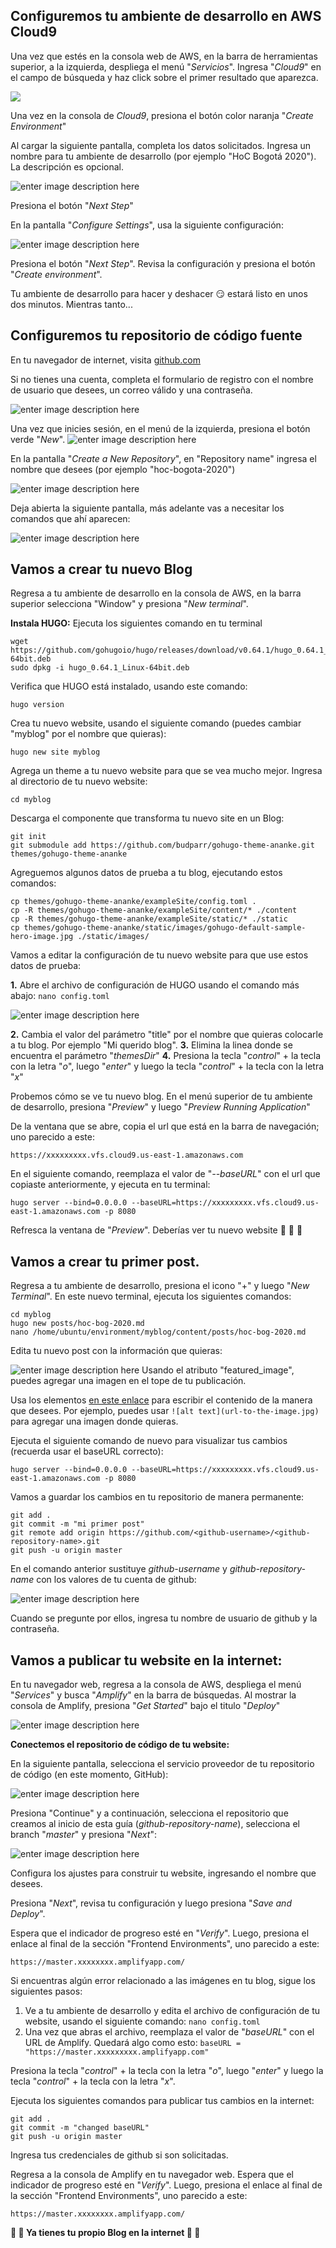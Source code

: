 ## **Configuremos tu ambiente de desarrollo en AWS Cloud9**

Una vez que estés en la consola web de AWS, en la barra de herramientas superior, a la izquierda, despliega el menú "*Servicios*". Ingresa "*Cloud9*" en el campo de búsqueda y haz click sobre el primer resultado que aparezca.

![](https://raw.githubusercontent.com/hernangarcia/how-to-hugo-aws-amplify/master/images/Screenshot%202020-02-19%2017.11.12.png)

Una vez en la consola de *Cloud9*, presiona el botón color naranja "*Create Environment*"

Al cargar la siguiente pantalla, completa los datos solicitados. Ingresa un nombre para tu ambiente de desarrollo (por ejemplo "HoC Bogotá 2020"). La descripción es opcional.

![enter image description here](https://raw.githubusercontent.com/hernangarcia/how-to-hugo-aws-amplify/master/images/Screenshot%202020-02-19%2017.24.39.png)

Presiona el botón "*Next Step*"

En la pantalla "*Configure Settings*", usa la siguiente configuración:

![enter image description here](https://raw.githubusercontent.com/hernangarcia/how-to-hugo-aws-amplify/master/images/Screenshot%202020-02-19%2017.28.22.png)

Presiona el botón "*Next Step*". Revisa la configuración y presiona el botón "*Create environment*".

Tu ambiente de desarrollo para hacer y deshacer :smirk: estará listo en unos dos minutos. Mientras tanto...

## **Configuremos tu repositorio de código fuente**

En tu navegador de internet, visita [github.com](https://github.com)

Si no tienes una cuenta, completa el formulario de registro con el nombre de usuario que desees,
un correo válido y una contraseña.

![enter image description here](https://raw.githubusercontent.com/hernangarcia/how-to-hugo-aws-amplify/master/images/Screenshot%202020-02-19%2018.29.46.png)

Una vez que inicies sesión, en el menú de la izquierda, presiona el botón verde "*New*".
![enter image description here](https://raw.githubusercontent.com/hernangarcia/how-to-hugo-aws-amplify/master/images/Screenshot%202020-02-19%2018.32.04.png)

En la pantalla "*Create a New Repository*", en "Repository name" ingresa el nombre
que desees (por ejemplo "hoc-bogota-2020")

![enter image description here](https://raw.githubusercontent.com/hernangarcia/how-to-hugo-aws-amplify/master/images/Screenshot%202020-02-19%2018.33.41.png)

Deja abierta la siguiente pantalla, más adelante vas a necesitar los comandos que ahí aparecen:

![enter image description here](https://raw.githubusercontent.com/hernangarcia/how-to-hugo-aws-amplify/master/images/Screenshot%202020-02-19%2018.36.58.png)

## **Vamos a crear tu nuevo Blog**
Regresa a tu ambiente de desarrollo en la consola de AWS, en la barra superior selecciona "Window" y presiona 
"*New terminal*".

**Instala HUGO:**
Ejecuta los siguientes comando en tu terminal

    wget https://github.com/gohugoio/hugo/releases/download/v0.64.1/hugo_0.64.1_Linux-64bit.deb
    sudo dpkg -i hugo_0.64.1_Linux-64bit.deb

Verifica que HUGO está instalado, usando este comando:

    hugo version

Crea tu nuevo website, usando el siguiente comando (puedes cambiar "myblog" por el nombre que quieras):

    hugo new site myblog

Agrega un theme a tu nuevo website para que se vea mucho mejor. Ingresa al directorio de tu nuevo website:

    cd myblog

Descarga el componente que transforma tu nuevo site en un Blog:

    git init
    git submodule add https://github.com/budparr/gohugo-theme-ananke.git themes/gohugo-theme-ananke

Agreguemos algunos datos de prueba a tu blog, ejecutando estos comandos:

    cp themes/gohugo-theme-ananke/exampleSite/config.toml .
    cp -R themes/gohugo-theme-ananke/exampleSite/content/* ./content
    cp -R themes/gohugo-theme-ananke/exampleSite/static/* ./static
    cp themes/gohugo-theme-ananke/static/images/gohugo-default-sample-hero-image.jpg ./static/images/

Vamos a editar la configuración de  tu nuevo website para que use estos datos de prueba:

 **1.** Abre el archivo de configuración de HUGO usando el comando más
    abajo: `nano config.toml`
    
![enter image description here](https://raw.githubusercontent.com/hernangarcia/how-to-hugo-aws-amplify/master/images/Screenshot%202020-02-19%2018.48.32.png)

 **2.** Cambia el valor del parámetro "title" por el nombre que quieras colocarle a tu blog. Por 
ejemplo "Mi querido blog".
 **3.** Elimina la linea donde se encuentra el parámetro "*themesDir*"
 **4.** Presiona la tecla "*control*" + la tecla con la letra "*o*", luego "*enter*" y luego la tecla "*control*" + la tecla con la letra "*x*"

Probemos cómo se ve tu nuevo blog. En el menú superior de tu ambiente de desarrollo, presiona "*Preview*" y luego "*Preview Running Application*"

De la ventana que se abre, copia el url que está en la barra de navegación; uno parecido a este:

    https://xxxxxxxxx.vfs.cloud9.us-east-1.amazonaws.com

En el siguiente comando, reemplaza el valor de "*--baseURL*" con el url que copiaste anteriormente,
y ejecuta en tu terminal:

    hugo server --bind=0.0.0.0 --baseURL=https://xxxxxxxxx.vfs.cloud9.us-east-1.amazonaws.com -p 8080

Refresca la ventana de "*Preview*". Deberías ver tu nuevo website :clap: :confetti_ball: :clap:

## **Vamos a crear tu primer post.**

Regresa a tu ambiente de desarrollo, presiona el icono "+" y luego "*New Terminal*". En este nuevo terminal, ejecuta los siguientes comandos:

    cd myblog
    hugo new posts/hoc-bog-2020.md
    nano /home/ubuntu/environment/myblog/content/posts/hoc-bog-2020.md

Edita tu nuevo post con la información que quieras:

![enter image description here](https://raw.githubusercontent.com/hernangarcia/how-to-hugo-aws-amplify/master/images/Screenshot%202020-02-19%2019.10.20.png)
Usando el atributo "featured_image", puedes agregar una imagen en el tope de tu publicación.

Usa los elementos [en este enlace](https://www.markdownguide.org/cheat-sheet/) para escribir el contenido de la manera que desees. 
Por ejemplo, puedes usar `![alt text](url-to-the-image.jpg)` para agregar una imagen donde quieras.

Ejecuta el siguiente comando de nuevo para visualizar tus cambios (recuerda usar el baseURL correcto):

    hugo server --bind=0.0.0.0 --baseURL=https://xxxxxxxxx.vfs.cloud9.us-east-1.amazonaws.com -p 8080

Vamos a guardar los cambios en tu repositorio de manera permanente:

    git add .
    git commit -m "mi primer post"
    git remote add origin https://github.com/<github-username>/<github-repository-name>.git
    git push -u origin master

En el comando anterior sustituye *github-username* y *github-repository-name* con los valores
de tu cuenta de github:

![enter image description here](https://raw.githubusercontent.com/hernangarcia/how-to-hugo-aws-amplify/master/images/Screenshot%202020-02-19%2018.36.58%20copy.png)

Cuando se pregunte por ellos, ingresa tu nombre de usuario de github y la contraseña.

## **Vamos a publicar tu website en la internet:**

En tu navegador web, regresa a la consola de AWS, despliega el menú "*Services*" y busca  "*Amplify*" en la barra de búsquedas. Al mostrar la consola de Amplify, presiona "*Get Started*" bajo el titulo "*Deploy*"

![enter image description here](https://raw.githubusercontent.com/hernangarcia/how-to-hugo-aws-amplify/master/images/Screenshot%202020-02-19%2019.23.36.png)

**Conectemos el repositorio de código de tu website:**

En la siguiente pantalla, selecciona el servicio proveedor de tu repositorio de código (en este momento, GitHub):

![enter image description here](https://raw.githubusercontent.com/hernangarcia/how-to-hugo-aws-amplify/master/images/Screenshot%202020-02-19%2019.27.20.png)

Presiona "Continue" y a continuación, selecciona el repositorio que creamos al inicio de esta guía (*github-repository-name*), selecciona el branch "*master*" y presiona "*Next*":

![enter image description here](https://raw.githubusercontent.com/hernangarcia/how-to-hugo-aws-amplify/master/images/Screenshot%202020-02-19%2019.31.19.png)
	
Configura los ajustes para construir tu website, ingresando el nombre que desees. 

Presiona "*Next*", revisa tu configuración y luego presiona "*Save and Deploy*".

Espera que el indicador de progreso esté en "*Verify*". Luego, presiona el enlace al final
de la sección "Frontend Environments", uno parecido a este:

    https://master.xxxxxxxx.amplifyapp.com/

Si encuentras algún error relacionado a las imágenes en tu blog, sigue los siguientes pasos:

 1. Ve a tu ambiente de desarrollo y edita el archivo de configuración de tu website, usando
el siguiente comando: `nano config.toml`
 2. Una vez que abras el archivo, reemplaza el valor de "*baseURL*" con el URL de Amplify. Quedará
algo como esto: `baseURL = "https://master.xxxxxxxxx.amplifyapp.com"`

Presiona la tecla "*control*" + la tecla con la letra "*o*", luego "*enter*" y luego la tecla "*control*" + la tecla con la letra "*x*".

Ejecuta los siguientes comandos para publicar tus cambios en la internet:

    git add .
    git commit -m "changed baseURL"
    git push -u origin master

Ingresa tus credenciales de github si son solicitadas.

Regresa a la consola de Amplify en tu navegador web. Espera que el indicador de progreso esté en "*Verify*". Luego, presiona el enlace al final de la sección "Frontend Environments", uno parecido a este:

    https://master.xxxxxxxx.amplifyapp.com/

**:clap: :clap: Ya tienes tu propio Blog en la internet :clap: :clap:**
